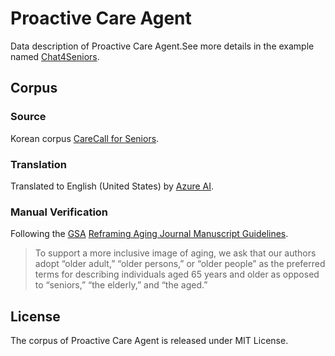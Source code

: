# Proactive Care Agent
Data description of Proactive Care Agent.See more details in the example named [Chat4Seniors](https://github.com/YJY131248/Chat4Seniors/tree/main).
## Corpus
### Source
Korean corpus [CareCall for Seniors](https://github.com/naver-ai/carecall-corpus).
### Translation
Translated to English (United States) by [Azure AI](https://learn.microsoft.com/en-us/azure/ai-services/translator/).
### Manual Verification
Following the [GSA](https://www.geron.org/) [Reframing Aging Journal Manuscript Guidelines](https://static.primary.prod.gcms.the-infra.com/static/site/gsa/document/Reframing_Aging_Journal_Manuscript_Guidelines.pdf?node=412d7ccc31fac597b9de).
>To support a more inclusive image of aging, we ask that our authors adopt “older adult,” “older persons,” or “older people” as the preferred terms for describing individuals aged 65 years and older as opposed to “seniors,” “the elderly,” and “the aged.”
## License
The corpus of Proactive Care Agent is released under MIT License.
